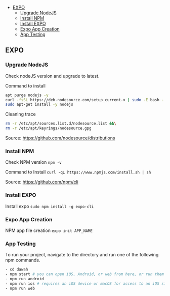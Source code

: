- [EXPO](#expo)
  - [Upgrade NodeJS](#upgrade-nodejs)
  - [Install NPM](#install-npm)
  - [Install EXPO](#install-expo)
  - [Expo App Creation](#expo-app-creation)
  - [App Testing](#app-testing)

## EXPO

### Upgrade NodeJS
Check nodeJS version and upgrade to latest. 

Command to install
```bash
apt purge nodejs -y
curl -fsSL https://deb.nodesource.com/setup_current.x | sudo -E bash - &&\
sudo apt-get install -y nodejs
```
Cleaning trace
```bash
rm -r /etc/apt/sources.list.d/nodesource.list &&\
rm -r /etc/apt/keyrings/nodesource.gpg
```
Source: https://github.com/nodesource/distributions
### Install NPM

Check NPM version `npm -v`

Command to Install `curl -qL https://www.npmjs.com/install.sh | sh`

Source: https://github.com/npm/cli

### Install EXPO

Install expo `sudo npm install -g expo-cli`

### Expo App Creation

NPM app file creation `expo init APP_NAME`


### App Testing

To run your project, navigate to the directory and run one of the following npm commands.
```bash
- cd dawah
- npm start # you can open iOS, Android, or web from here, or run them directly with the commands below.
- npm run android
- npm run ios # requires an iOS device or macOS for access to an iOS simulator
- npm run web
```

